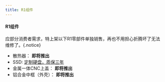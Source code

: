 ```yaml
---
title: R1组件
---
```


####  R1组件

应部分消费者需求，特上架以下R1零部件单独销售，再也不用担心折腾坏了无法维修了。{.notice}

- 散热器：  **即将推出**
- SSD:  [定制硬盘，质保三年](https://item.taobao.com/item.htm?ft=t&id=686963354915)
- 金属一体CNC上盖：  **即将推出**
- 铝合金中框（外壳）： **即将推出**

